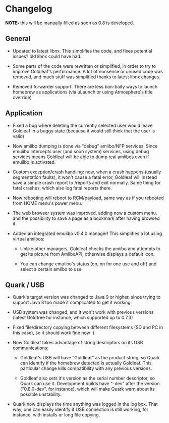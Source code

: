# Changelog

**NOTE:** this will be manually filled as soon as 0.8 is developed.

## General

- Updated to latest libnx. This simplifies the code, and fixes potential issues? old libnx could have had.

- Some parts of the code were rewritten or simplified, in order to try to improve Goldleaf's performance. A lot of nonsense or unused code was removed, and much stuff was simplified thanks to latest libnx changes.

- Removed forwarder support. There are less ban-baity ways to launch homebrew as applications (via uLaunch or using Atmosphere's title override)

## Application

- Fixed a bug where deleting the currently selected user would leave Goldleaf in a buggy state (because it would still think that the user is valid)

- Now amiibo dumping is done via "debug" amiibo/NFP services. Since emuiibo intercepts user (and soon system) services, using debug services means Goldleaf will be able to dump real amiibos even if emuiibo is activated.

- Custom exception/crash handling: now, when a crash happens (usually segmentation faults), it won't cause a fatal error, Goldleaf will instead save a simple crash report to /reports and exit normally. Same thing for fatal crashes, which also log fatal reports there.

- Now rebooting will reboot to RCM/payload, same way as if you rebooted from HOME menu's power menu.

- The web browser system was improved, adding now a custom menu, and the possibility to save a page as a bookmark after having browsed it.

- Added an integrated emuiibo v0.4.0 manager! This simplifies a lot using virtual amiibos:

  - Unlike other managers, Goldleaf checks the amiibo and attempts to get its picture from AmiiboAPI, otherwise displays a default icon.

  - You can change emuiibo's status (on, on for one use and off) and select a certain amiibo to use.

## Quark / USB

- Quark's target version was changed to Java 9 or higher, since trying to support Java 8 too made it complicated to get it working.

- USB system was changed, and it won't work with previous versions (latest Goldtree for instance, which supported up to 0.7.3)

- Fixed file/directory copying between different filesystems (SD and PC in this case), so it should work fine now :)

- Now Goldleaf takes advantage of string descriptors on its USB communications:

  - Goldleaf's USB will have "Goldleaf" as the product string, so Quark can identify if the homebrew detected is actually Goldleaf. This particular change kills compatibility with any previous versions.

  - Goldleaf also sets it's version as the serial number descriptor, so Quark can use it. Development builds have "-dev" after the version ("0.8.0-dev", for instance), which will make Quark warn about its possible unstability.

- Quark now displays the time anything was logged in the log box. That way, one can easily identify if USB connection is still working, for instance, with installs or long file copying.